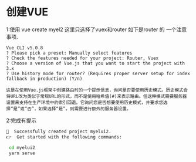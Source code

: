 # 创建VUE

1:使用 vue create myel2  这里只选择了vuex和router  如下是router 的 一个注意事项.

```
Vue CLI v5.0.8
? Please pick a preset: Manually select features
? Check the features needed for your project: Router, Vuex
? Choose a version of Vue.js that you want to start the project with 3.x
? Use history mode for router? (Requires proper server setup for index fallback in production) (Y/n)

这是在使用Vue.js框架中创建路由时的一个提示信息，询问是否要使用历史模式。历史模式会将URL改为类似于常规URL的形式，而不是使用哈希值(#)来表示路由。但这种模式需要服务器设置来支持在生产环境中的索引回退。它询问您是否想要使用历史模式，并要求您选择“是”或“否”，如果选择“是”，则需要进行额外的服务器设置。
```

2:完成有提示

```cmd
🎉  Successfully created project myelui2.
👉  Get started with the following commands:

 cd myelui2
 yarn serve
```